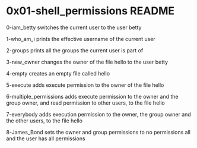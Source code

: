 # 0x01-shell_permissions README

0-iam_betty switches the current user to the user betty

1-who_am_i prints the effective username of the current user

2-groups prints all the groups the current user is part of

3-new_owner changes the owner of the file hello to the user betty

4-empty creates an empty file called hello

5-execute adds execute permission to the owner of the file hello

6-multiple_permissions adds execute permission to the owner and the group owner, and read permission to other users, to the file hello

7-everybody adds execution permission to the owner, the group owner and the other users, to the file hello

8-James_Bond sets the owner and group permissions to no permissions all and the user has all permissions 
